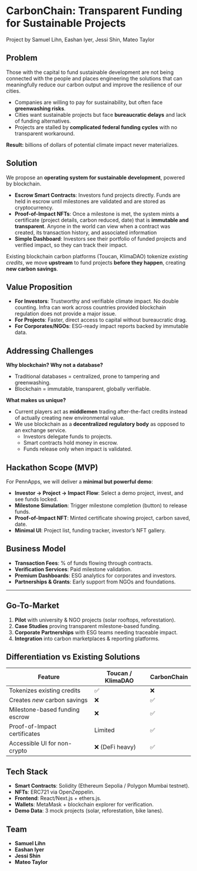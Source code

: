 # CarbonChain: Transparent Funding for Sustainable Projects
Project by Samuel Lihn, Eashan Iyer, Jessi Shin, Mateo Taylor

## Problem
Those with the capital to fund sustainable development are not being connected with the people and places engineering the solutions that can meaningfully reduce our carbon output and improve the resilience of our cities. 

- Companies are willing to pay for sustainability, but often face **greenwashing risks**.  
- Cities want sustainable projects but face **bureaucratic delays** and lack of funding alternatives.  
- Projects are stalled by **complicated federal funding cycles** with no transparent workaround.  

**Result:** billions of dollars of potential climate impact never materializes.

## Solution
We propose an **operating system for sustainable development**, powered by blockchain.  

- **Escrow Smart Contracts**: Investors fund projects directly. Funds are held in escrow until milestones are validated and are stored as cryptocurrency.
- **Proof-of-Impact NFTs**: Once a milestone is met, the system mints a certificate (project details, carbon reduced, date) that is **immutable and transparent**. Anyone in the world can view when a contract was created, its transaction history, and associated information
- **Simple Dashboard**: Investors see their portfolio of funded projects and verified impact, so they can track their impact.

Existing blockchain carbon platforms (Toucan, KlimaDAO) tokenize *existing credits*, we move **upstream** to fund projects **before they happen**, creating **new carbon savings**.

## Value Proposition
- **For Investors**: Trustworthy and verifiable climate impact. No double counting. Infra can work across countries provided blockchain regulation does not provide a major issue. 
- **For Projects**: Faster, direct access to capital without bureaucratic drag. 
- **For Corporates/NGOs**: ESG-ready impact reports backed by immutable data. 

## Addressing Challenges
**Why blockchain? Why not a database?**  
- Traditional databases = centralized, prone to tampering and greenwashing.  
- Blockchain = immutable, transparent, globally verifiable.  

**What makes us unique?**  
- Current players act as **middlemen** trading after-the-fact credits instead of actually creating new environmental value. 
- We use blockchain as a **decentralized regulatory body** as opposed to an exchange service. 
  - Investors delegate funds to projects.  
  - Smart contracts hold money in escrow.  
  - Funds release only when impact is validated.  

## Hackathon Scope (MVP)
For PennApps, we will deliver a **minimal but powerful demo**:  

- **Investor → Project → Impact Flow**: Select a demo project, invest, and see funds locked.  
- **Milestone Simulation**: Trigger milestone completion (button) to release funds.  
- **Proof-of-Impact NFT**: Minted certificate showing project, carbon saved, date.  
- **Minimal UI**: Project list, funding tracker, investor’s NFT gallery.  

## Business Model
- **Transaction Fees**: % of funds flowing through contracts.  
- **Verification Services**: Paid milestone validation.  
- **Premium Dashboards**: ESG analytics for corporates and investors.  
- **Partnerships & Grants**: Early support from NGOs and foundations.  

---

## Go-To-Market
1. **Pilot** with university & NGO projects (solar rooftops, reforestation).  
2. **Case Studies** proving transparent milestone-based funding.  
3. **Corporate Partnerships** with ESG teams needing traceable impact.  
4. **Integration** into carbon marketplaces & reporting platforms.  


## Differentiation vs Existing Solutions
| Feature                        | Toucan / KlimaDAO | **CarbonChain** |
|--------------------------------|-------------------|-----------------|
| Tokenizes existing credits      | ✅                | ❌ |
| Creates *new* carbon savings    | ❌                | ✅ |
| Milestone-based funding escrow  | ❌                | ✅ |
| Proof-of-Impact certificates    | Limited           | ✅ |
| Accessible UI for non-crypto    | ❌ (DeFi heavy)   | ✅ |

## Tech Stack
- **Smart Contracts**: Solidity (Ethereum Sepolia / Polygon Mumbai testnet).  
- **NFTs**: ERC721 via OpenZeppelin.  
- **Frontend**: React/Next.js + ethers.js.  
- **Wallets**: MetaMask + blockchain explorer for verification.  
- **Demo Data**: 3 mock projects (solar, reforestation, bike lanes).  

## Team
- **Samuel Lihn**
- **Eashan Iyer**
- **Jessi Shin**
- **Mateo Taylor**